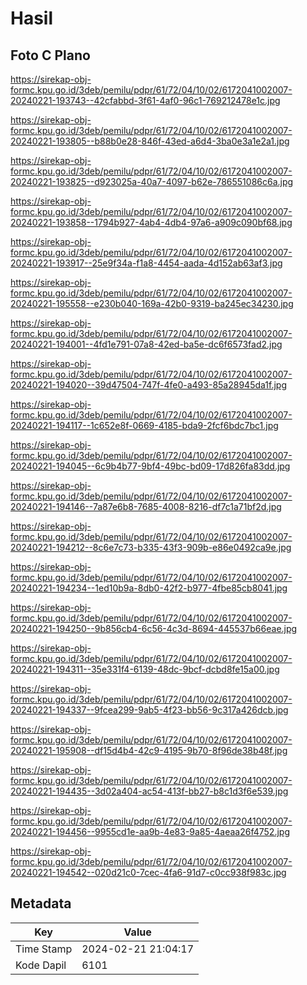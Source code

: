 # Hasil

## Foto C Plano

https://sirekap-obj-formc.kpu.go.id/3deb/pemilu/pdpr/61/72/04/10/02/6172041002007-20240221-193743--42cfabbd-3f61-4af0-96c1-769212478e1c.jpg

https://sirekap-obj-formc.kpu.go.id/3deb/pemilu/pdpr/61/72/04/10/02/6172041002007-20240221-193805--b88b0e28-846f-43ed-a6d4-3ba0e3a1e2a1.jpg

https://sirekap-obj-formc.kpu.go.id/3deb/pemilu/pdpr/61/72/04/10/02/6172041002007-20240221-193825--d923025a-40a7-4097-b62e-786551086c6a.jpg

https://sirekap-obj-formc.kpu.go.id/3deb/pemilu/pdpr/61/72/04/10/02/6172041002007-20240221-193858--1794b927-4ab4-4db4-97a6-a909c090bf68.jpg

https://sirekap-obj-formc.kpu.go.id/3deb/pemilu/pdpr/61/72/04/10/02/6172041002007-20240221-193917--25e9f34a-f1a8-4454-aada-4d152ab63af3.jpg

https://sirekap-obj-formc.kpu.go.id/3deb/pemilu/pdpr/61/72/04/10/02/6172041002007-20240221-195558--e230b040-169a-42b0-9319-ba245ec34230.jpg

https://sirekap-obj-formc.kpu.go.id/3deb/pemilu/pdpr/61/72/04/10/02/6172041002007-20240221-194001--4fd1e791-07a8-42ed-ba5e-dc6f6573fad2.jpg

https://sirekap-obj-formc.kpu.go.id/3deb/pemilu/pdpr/61/72/04/10/02/6172041002007-20240221-194020--39d47504-747f-4fe0-a493-85a28945da1f.jpg

https://sirekap-obj-formc.kpu.go.id/3deb/pemilu/pdpr/61/72/04/10/02/6172041002007-20240221-194117--1c652e8f-0669-4185-bda9-2fcf6bdc7bc1.jpg

https://sirekap-obj-formc.kpu.go.id/3deb/pemilu/pdpr/61/72/04/10/02/6172041002007-20240221-194045--6c9b4b77-9bf4-49bc-bd09-17d826fa83dd.jpg

https://sirekap-obj-formc.kpu.go.id/3deb/pemilu/pdpr/61/72/04/10/02/6172041002007-20240221-194146--7a87e6b8-7685-4008-8216-df7c1a71bf2d.jpg

https://sirekap-obj-formc.kpu.go.id/3deb/pemilu/pdpr/61/72/04/10/02/6172041002007-20240221-194212--8c6e7c73-b335-43f3-909b-e86e0492ca9e.jpg

https://sirekap-obj-formc.kpu.go.id/3deb/pemilu/pdpr/61/72/04/10/02/6172041002007-20240221-194234--1ed10b9a-8db0-42f2-b977-4fbe85cb8041.jpg

https://sirekap-obj-formc.kpu.go.id/3deb/pemilu/pdpr/61/72/04/10/02/6172041002007-20240221-194250--9b856cb4-6c56-4c3d-8694-445537b66eae.jpg

https://sirekap-obj-formc.kpu.go.id/3deb/pemilu/pdpr/61/72/04/10/02/6172041002007-20240221-194311--35e331f4-6139-48dc-9bcf-dcbd8fe15a00.jpg

https://sirekap-obj-formc.kpu.go.id/3deb/pemilu/pdpr/61/72/04/10/02/6172041002007-20240221-194337--9fcea299-9ab5-4f23-bb56-9c317a426dcb.jpg

https://sirekap-obj-formc.kpu.go.id/3deb/pemilu/pdpr/61/72/04/10/02/6172041002007-20240221-195908--df15d4b4-42c9-4195-9b70-8f96de38b48f.jpg

https://sirekap-obj-formc.kpu.go.id/3deb/pemilu/pdpr/61/72/04/10/02/6172041002007-20240221-194435--3d02a404-ac54-413f-bb27-b8c1d3f6e539.jpg

https://sirekap-obj-formc.kpu.go.id/3deb/pemilu/pdpr/61/72/04/10/02/6172041002007-20240221-194456--9955cd1e-aa9b-4e83-9a85-4aeaa26f4752.jpg

https://sirekap-obj-formc.kpu.go.id/3deb/pemilu/pdpr/61/72/04/10/02/6172041002007-20240221-194542--020d21c0-7cec-4fa6-91d7-c0cc938f983c.jpg


## Metadata

| Key        | Value               |
| ---------- | ------------------- |
| Time Stamp | 2024-02-21 21:04:17 |
| Kode Dapil | 6101                |



